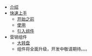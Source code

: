 - [介绍](/README.md)
- [快速上手](/zh-cn/quickstart.md)
  - [开始之前](/zh-cn/quickstart.md#开始之前)
  - [使用](/zh-cn/quickstart.md#使用)
  - [引入组件](/zh-cn/quickstart.md#引入组件)
- 营销组件
  - [大转盘](/zh-cn/com.md#大转盘)
  - 组件将全面升级，开发中敬请期待。。。
